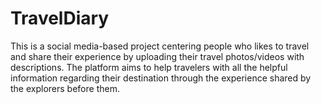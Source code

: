 # TravelDiary
This is a social media-based project centering people who likes to travel and share their experience by uploading their travel photos/videos with descriptions. The platform aims to help travelers with all the helpful information regarding their destination through the experience shared by the explorers before them. 
